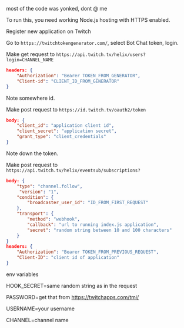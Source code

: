 most of the code was yonked, dont @ me

To run this, you need working Node.js hosting with HTTPS enabled.

Register new application on Twitch

Go to `https://twitchtokengenerator.com/`, select Bot Chat token, login.

Make get request to `https://api.twitch.tv/helix/users?login=CHANNEL_NAME`
```json
headers: {
    "Authorization": "Bearer TOKEN_FROM_GENERATOR",
    "Client-id": "CLIENT_ID_FROM_GENERATOR"
}
```

Note somewhere id.

Make post request to `https://id.twitch.tv/oauth2/token`
```json
body: {
    "client_id": "application client id",
    "client_secret": "application secret",
    "grant_type": "client_credentials"
}
```

Note down the token.

Make post request to `https://api.twitch.tv/helix/eventsub/subscriptions?`
```json
body: {
    "type": "channel.follow",
     "version": "1",
    "condition": {
        "broadcaster_user_id": "ID_FROM_FIRST_REQUEST"
    },
    "transport": {
        "method": "webhook",
        "callback": "url to running index.js application",
        "secret": "random string between 10 and 100 characters"
    }
} 
headers: {
    "Authorization": "Bearer TOKEN_FROM_PREVIOUS_REQUEST",
    "Client-ID": "client id of application"
}

```
env variables

HOOK_SECRET=same random string as in the request

PASSWORD=get that from https://twitchapps.com/tmi/

USERNAME=your username

CHANNEL=channel name